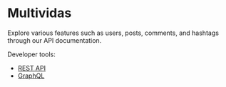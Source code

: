 # Multividas

Explore various features such as users, posts, comments, and hashtags through our API documentation.

Developer tools:

- [REST API](/products/multividas/rest/introduction/getting-started)
- [GraphQL](/products/multividas/graphql/introduction/getting-started)
